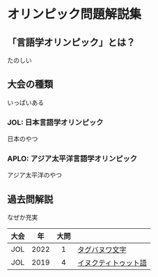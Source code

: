 # オリンピック問題解説集

## 「言語学オリンピック」とは？

たのしい

## 大会の種類

いっぱいある

### JOL: 日本言語学オリンピック

日本のやつ

### APLO: アジア太平洋言語学オリンピック

アジア太平洋のやつ

## 過去問解説

なぜか充実

| 大会 | 年 | 大問 |  |
| :-: | :-: | :-: | :-- |
| JOL | 2022 | 1 | [タグバヌワ文字](/olympiad/jol/2022/1) |
| JOL | 2019 | 4 | [イヌクティトゥット語](/olympiad/jol/2019/4) |
